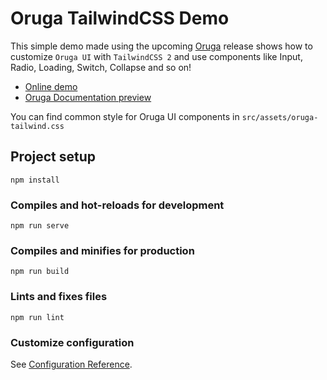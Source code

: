 # Oruga TailwindCSS Demo

This simple demo made using the upcoming [Oruga](https://github.com/oruga-ui/oruga) release shows how to customize `Oruga UI` with `TailwindCSS 2` and use components like Input, Radio, Loading, Switch, Collapse and so on!

- [Online demo](https://oruga-tailwindcss-demo.netlify.app)
- [Oruga Documentation preview](https://oruga-documentation-preview.netlify.app)

You can find common style for Oruga UI components in `src/assets/oruga-tailwind.css`

## Project setup
```
npm install
```

### Compiles and hot-reloads for development
```
npm run serve
```

### Compiles and minifies for production
```
npm run build
```

### Lints and fixes files
```
npm run lint
```

### Customize configuration
See [Configuration Reference](https://cli.vuejs.org/config/).
